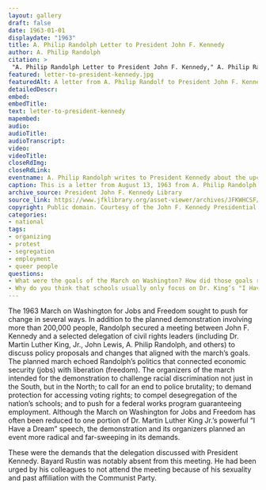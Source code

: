 ```yaml
--- 
layout: gallery
draft: false
date: 1963-01-01
displaydate: "1963"
title: A. Philip Randolph Letter to President John F. Kennedy
author: A. Philip Randolph
citation: >
 "A. Philip Randolph Letter to President John F. Kennedy," A. Philip Randolph, in New York City Civil Rights History Project, Accessed: [Month Day, Year], https://nyccivilrightshistory.org/gallery/letter-to-president-kennedy.
featured: letter-to-president-kennedy.jpg
featuredAlt: A letter from A. Philip Randolf to President John F. Kennedy
detailedDescr: 
embed: 
embedTitle: 
text: letter-to-president-kennedy
mapembed: 
audio: 
audioTitle: 
audioTranscript: 
video: 
videoTitle: 
closeRdImg: 
closeRdLink: 
eventname: A. Philip Randolph writes to President Kennedy about the upcoming March on Washington for Jobs and Freedom.
caption: This is a letter from August 13, 1963 from A. Philip Randolph to President Kennedy about the upcoming March on Washington for Jobs and Freedom, including a request for the President to meet with the sponsoring Committee.
archive_source: President John F. Kennedy Library
source_link: https://www.jfklibrary.org/asset-viewer/archives/JFKWHCSF/0365/JFKWHCSF-0365-007?image_identifier=JFKWHCSF-0365-007-p0007
copyright: Public domain. Courtesy of the John F. Kennedy Presidential Library.
categories: 
- national
tags: 
- organizing
- protest
- segregation
- employment
- queer people
questions:
- What were the goals of the March on Washington? How did those goals relate to A. Philip Randolph’s previous career as the president of the Brotherhood of Sleeping Car Porters?
- Why do you think that schools usually only focus on Dr. King’s "I Have a Dream" speech when teaching the March on Washington?
--- 
```


The 1963 March on Washington for Jobs and Freedom sought to push for change in several ways. In addition to the planned demonstration involving more than 200,000 people, Randolph secured a meeting between John F. Kennedy and a selected delegation of civil rights leaders (including Dr. Martin Luther King, Jr., John Lewis, A. Philip Randolph, and others) to discuss policy proposals and changes that aligned with the march’s goals. The planned march echoed Randolph’s politics that connected economic security (jobs) with liberation (freedom). The organizers of the march intended for the demonstration to challenge racial discrimination not just in the South, but in the North; to call for an end to police brutality; to demand protection for accessing voting rights; to compel desegregation of the nation’s schools; and to push for a federal works program guaranteeing employment. Although the March on Washington for Jobs and Freedom has often been reduced to one portion of Dr. Martin Luther King Jr.’s powerful “I Have a Dream” speech, the demonstration and its organizers planned an event more radical and far-sweeping in its demands.

These were the demands that the delegation discussed with President Kennedy. Bayard Rustin was notably absent from this meeting. He had been urged by his colleagues to not attend the meeting because of his sexuality and past affiliation with the Communist Party.
